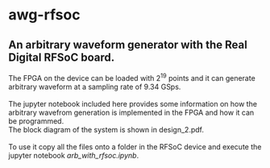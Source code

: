# awg-rfsoc
## An arbitrary waveform generator with the Real Digital RFSoC board.<br>

The FPGA on the device can be loaded with $2^{19}$ points and it can generate arbitrary waveform at a sampling rate of 9.34 GSps.<br><br>
The jupyter notebook included here provides some information on how the arbitrary wavefrom generation is implemented in the FPGA and how it can be programmed.<br>
The block diagram of the system is shown in design_2.pdf.<br><br>
To use it copy all the files onto a folder in the RFSoC device and execute the jupyter notebook <i>arb_with_rfsoc.ipynb</i>.

